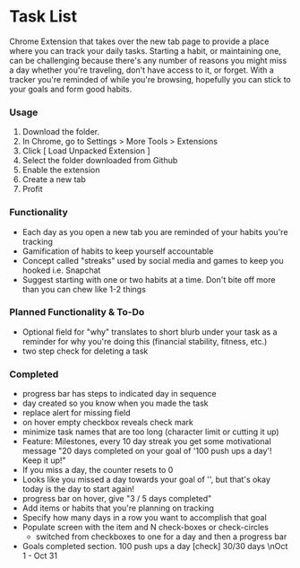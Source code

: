 # Task List

Chrome Extension that takes over the new tab page to provide a place where you can track your daily tasks.
Starting a habit, or maintaining one, can be challenging because there's any number of reasons you might miss a day whether you're traveling, don't have access to it, or forget. With a tracker you're reminded of while you're browsing, hopefully you can stick to your goals and form good habits.

### Usage

1. Download the folder. 
2. In Chrome, go to Settings > More Tools > Extensions
3. Click [ Load Unpacked Extension ]
4. Select the folder downloaded from Github
5. Enable the extension
6. Create a new tab
7. Profit

### Functionality

- Each day as you open a new tab you are reminded of your habits you're tracking
- Gamification of habits to keep yourself accountable
- Concept called "streaks" used by social media and games to keep you hooked i.e. Snapchat
- Suggest starting with one or two habits at a time. Don't bite off more than you can chew like 1-2 things

### Planned Functionality & To-Do

- Optional field for "why" translates to short blurb under your task as a reminder for why you're doing this (financial stability, fitness, etc.)
- two step check for deleting a task

### Completed

- progress bar has steps to indicated day in sequence
- day created so you know when you made the task
- replace alert for missing field
- on hover empty checkbox reveals check mark
- minimize task names that are too long (character limit or cutting it up)
- Feature: Milestones, every 10 day streak you get some motivational message "20 days completed on your goal of '100 push ups a day'! Keep it up!"
- If you miss a day, the counter resets to 0
- Looks like you missed a day towards your goal of '', but that's okay today is the day to start again!
- progress bar on hover, give "3 / 5 days completed"
- Add items or habits that you're planning on tracking
- Specify how many days in a row you want to accomplish that goal
- Populate screen with the item and N check-boxes or check-circles
	- switched from checkboxes to one for a day and then a progress bar 
- Goals completed section. 100 push ups a day [check] 30/30 days \nOct 1 - Oct 31
